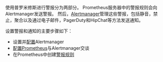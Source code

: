 使用普罗米修斯进行警报分为两部分。 Prometheus服务器中的警报规则会向Alertmanager发送警报。 然后，[Alertmanager](https://prometheus.io/docs/alerting/alertmanager/)管理这些警报，包括静音，禁止，聚合以及通过电子邮件，PagerDuty和HipChat等方法发送通知。

设置警报和通知的主要步骤如下：

- 设置并[配置](https://prometheus.io/docs/alerting/configuration/)Alertmanager
- [配置Prometheus](https://prometheus.io/docs/prometheus/latest/configuration/configuration/#%3Calertmanager_config)与Alertmanager交谈
- 在Prometheus中创建[警报规则](https://prometheus.io/docs/prometheus/latest/configuration/alerting_rules/)
